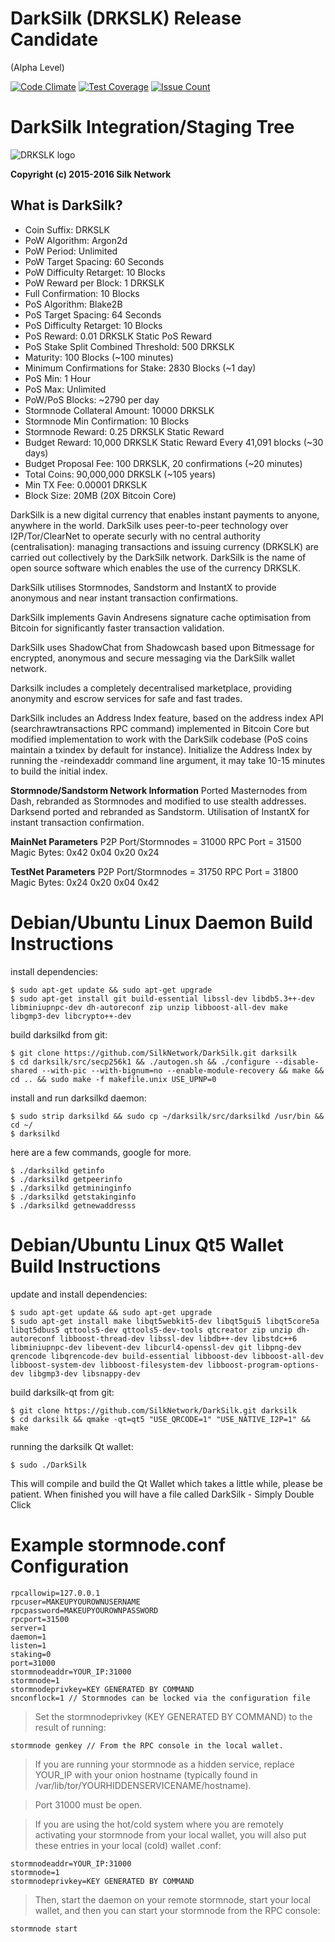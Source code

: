 # **DarkSilk (DRKSLK) Release Candidate**

(Alpha Level)

[![Code Climate](https://codeclimate.com/github/SCDeveloper/DarkSilk-Release-Candidate/badges/gpa.svg)](https://codeclimate.com/github/SCDeveloper/DarkSilk-Release-Candidate) [![Test Coverage](https://codeclimate.com/github/SCDeveloper/DarkSilk-Release-Candidate/badges/coverage.svg)](https://codeclimate.com/github/SCDeveloper/DarkSilk-Release-Candidate/coverage) [![Issue Count](https://codeclimate.com/github//SCDeveloper/DarkSilk-Release-Candidate/badges/issue_count.svg)](https://codeclimate.com/github/SCDeveloper/DarkSilk-Release-Candidate)

DarkSilk Integration/Staging Tree
================================
![DRKSLK logo](https://scontent-lhr3-1.xx.fbcdn.net/hphotos-xfa1/v/t1.0-9/12662013_621650008001168_4546399705491232237_n.png?oh=38604d9a10c0823ac6d7d51b9c2878c9&oe=573958C0)

**Copyright (c) 2015-2016 Silk Network**

What is DarkSilk?
----------------
* Coin Suffix: DRKSLK
* PoW Algorithm: Argon2d
* PoW Period: Unlimited
* PoW Target Spacing: 60 Seconds
* PoW Difficulty Retarget: 10 Blocks
* PoW Reward per Block: 1 DRKSLK
* Full Confirmation: 10 Blocks
* PoS Algorithm: Blake2B
* PoS Target Spacing: 64 Seconds
* PoS Difficulty Retarget: 10 Blocks 
* PoS Reward: 0.01 DRKSLK Static PoS Reward
* PoS Stake Split Combined Threshold: 500 DRKSLK
* Maturity: 100 Blocks (~100 minutes)
* Minimum Confirmations for Stake: 2830 Blocks (~1 day)
* PoS Min: 1 Hour
* PoS Max: Unlimited
* PoW/PoS Blocks: ~2790 per day
* Stormnode Collateral Amount: 10000 DRKSLK
* Stormnode Min Confirmation: 10 Blocks
* Stormnode Reward: 0.25 DRKSLK Static Reward
* Budget Reward: 10,000 DRKSLK Static Reward Every 41,091 blocks (~30 days)
* Budget Proposal Fee: 100 DRKSLK, 20 confirmations (~20 minutes)
* Total Coins: 90,000,000 DRKSLK (~105 years)
* Min TX Fee: 0.00001 DRKSLK
* Block Size: 20MB (20X Bitcoin Core)


DarkSilk is a new digital currency that enables instant payments to anyone, anywhere in the world. DarkSilk uses peer-to-peer technology over I2P/Tor/ClearNet to operate securly with no central authority (centralisation): managing transactions and issuing currency (DRKSLK) are carried out collectively by the DarkSilk network. DarkSilk is the name of open source software which enables the use of the currency DRKSLK.

DarkSilk utilises Stormnodes, Sandstorm and InstantX to provide anonymous and near instant transaction confirmations.

DarkSilk implements Gavin Andresens signature cache optimisation from Bitcoin for significantly faster transaction validation.

DarkSilk uses ShadowChat from Shadowcash based upon Bitmessage for encrypted, anonymous and secure messaging via the DarkSilk wallet network.

Darksilk includes a completely decentralised marketplace, providing anonymity and escrow services for safe and fast trades.

DarkSilk includes an Address Index feature, based on the address index API (searchrawtransactions RPC command) implemented in Bitcoin Core but modified implementation to work with the DarkSilk codebase (PoS coins maintain a txindex by default for instance). Initialize the Address Index by running the -reindexaddr command line argument, it may take 10-15 minutes to build the initial index.




**Stormnode/Sandstorm Network Information**
Ported Masternodes from Dash, rebranded as Stormnodes and modified to use stealth addresses.
Darksend ported and rebranded as Sandstorm.
Utilisation of InstantX for instant transaction confirmation.

**MainNet Parameters**
P2P Port/Stormnodes = 31000
RPC Port = 31500
Magic Bytes: 0x42 0x04 0x20 0x24


**TestNet Parameters**
P2P Port/Stormnodes = 31750
RPC Port = 31800
Magic Bytes: 0x24 0x20 0x04 0x42


Debian/Ubuntu Linux Daemon Build Instructions
================================================

install dependencies:

    $ sudo apt-get update && sudo apt-get upgrade
    $ sudo apt-get install git build-essential libssl-dev libdb5.3++-dev libminiupnpc-dev dh-autoreconf zip unzip libboost-all-dev make libgmp3-dev libcrypto++-dev

build darksilkd from git:

    $ git clone https://github.com/SilkNetwork/DarkSilk.git darksilk
    $ cd darksilk/src/secp256k1 && ./autogen.sh && ./configure --disable-shared --with-pic --with-bignum=no --enable-module-recovery && make && cd .. && sudo make -f makefile.unix USE_UPNP=0
   
install and run darksilkd daemon:

    $ sudo strip darksilkd && sudo cp ~/darksilk/src/darksilkd /usr/bin && cd ~/
    $ darksilkd

here are a few commands, google for more.

    $ ./darksilkd getinfo
    $ ./darksilkd getpeerinfo
    $ ./darksilkd getmininginfo
    $ ./darksilkd getstakinginfo
    $ ./darksilkd getnewaddresss
	

Debian/Ubuntu Linux Qt5 Wallet Build Instructions
================================================

update and install dependencies:

    $ sudo apt-get update && sudo apt-get upgrade
    $ sudo apt-get install make libqt5webkit5-dev libqt5gui5 libqt5core5a libqt5dbus5 qttools5-dev qttools5-dev-tools qtcreator zip unzip dh-autoreconf libboost-thread-dev libssl-dev libdb++-dev libstdc++6 libminiupnpc-dev libevent-dev libcurl4-openssl-dev git libpng-dev qrencode libqrencode-dev build-essential libboost-dev libboost-all-dev libboost-system-dev libboost-filesystem-dev libboost-program-options-dev libgmp3-dev libsnappy-dev

build darksilk-qt from git:

    $ git clone https://github.com/SilkNetwork/DarkSilk.git darksilk
    $ cd darksilk && qmake -qt=qt5 "USE_QRCODE=1" "USE_NATIVE_I2P=1" && make
 
running the darksilk Qt wallet:

    $ sudo ./DarkSilk
    
This will compile and build the Qt Wallet which takes a little while, please be patient.  When finished you will have a file called DarkSilk - Simply Double Click


Example stormnode.conf Configuration
===================================================

	rpcallowip=127.0.0.1
	rpcuser=MAKEUPYOUROWNUSERNAME
	rpcpassword=MAKEUPYOUROWNPASSWORD
	rpcport=31500
	server=1
	daemon=1
	listen=1
	staking=0
	port=31000
	stormnodeaddr=YOUR_IP:31000
	stormnode=1
	stormnodeprivkey=KEY GENERATED BY COMMAND
	snconflock=1 // Stormnodes can be locked via the configuration file 

> Set the stormnodeprivkey (KEY GENERATED BY COMMAND) to the result of running:

	stormnode genkey // From the RPC console in the local wallet.

> If you are running your stormnode as a hidden service, replace YOUR_IP with your onion hostname (typically found in /var/lib/tor/YOURHIDDENSERVICENAME/hostname).

> Port 31000 must be open.

> If you are using the hot/cold system where you are remotely activating your stormnode from your local wallet, you will also put these entries in your local (cold) wallet .conf:

	stormnodeaddr=YOUR_IP:31000
	stormnode=1
	stormnodeprivkey=KEY GENERATED BY COMMAND

> Then, start the daemon on your remote stormnode, start your local wallet, and then you can start your stormnode from the RPC console:

	stormnode start

